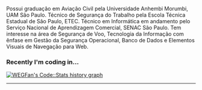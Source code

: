 Possui graduação em Aviação Civil pela Universidade Anhembi Morumbi, UAM São Paulo. Técnico de Segurança do Trabalho pela Escola Técnica Estadual de São Paulo, ETEC. Técnico em Informática em andamento pelo Serviço Nacional de Aprendizagem Comercial, SENAC São Paulo. Tem interesse na área de Segurança de Voo, Tecnologia da Informação com ênfase em Gestão da Segurança Operacional, Banco de Dados e Elementos Visuais de Navegação para Web.

### Recently I'm coding in...

<a href="https://codestats.net/users/WEGFan">
  <img src='https://codestats-readme.wegfan.cn/history-graph/WEGFan?width=850&height=300&timezone=08:00&history_days=21&max_languages=9&language_colors=["3e4053","f15854","5da5da","faa43a","60bd68","f17cb0","b2912f","decf3f","b276b2","808080"]' alt="WEGFan's Code::Stats history graph" />
</a>

---
